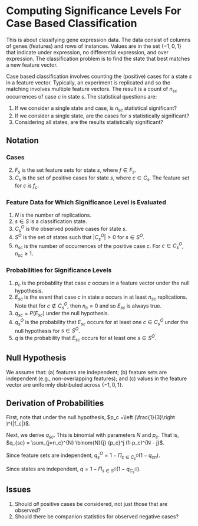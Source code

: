 # Computing Significance Levels For Case Based Classification
This is about classifying gene expression data. The data consist of columns of genes (features) and rows of instances. Values are in the set $\{-1, 0, 1\}$ that indicate under expression, no differential expression, and over expression. The classification problem is to find the state that best matches a new feature vector.

Case based classification involves counting the (positive) cases for a state $s$ in a feature vector. Typically, an experiment is replicated and so the matching involves multiple feature vectors. The result is a count of $n_{sc}$ occurrences of case $c$ in state $s$. The statistical questions are:

1. If we consider a single state and case, is $n_{sc}$ statistical significant?
2. If we consider a single state, are the cases for $s$ statistically significant?
3. Considering all states, are the results statistically significant?

## Notation


### Cases
2. $F_s$ is the set feature sets for state $s$, where $f \in F_s$.
2. $C_s$ is the set of positive cases for state $s$, where $c \in C_s$. The feature set for $c$ is $f_c$.

### Feature Data for Which Significance Level is Evaluated
1. $N$ is the number of replications.
1. $s \in S$ is a classification state.
2. $C_s^O$ is the observed positive cases for state $s$.
3. $S^O$ is the set of states such that $|C_s^O| >0$ for $s\in S^O$.
2. $n_{sc}$ is the number of occurrences of the positive case $c$. For $c\in C_s^O$, $n_{sc} \geq 1$.

### Probabilities for Significance Levels
1. $p_c$ is the probability that case $c$ occurs in a feature vector under the null hypothesis.
2. $E_{sc}$ is the event that case $c$ in state $s$ occurs in at least $n_{sc}$ replications. Note that for $c \notin C_s^O$, then $n_c=0$ and so $E_{sc}$ is always true.
2. $q_{sc} = P(E_{sc})$ under the null hypothesis.
3. $q_s^O$ is the probability that $E_{sc}$ occurs for at least one $c \in C_s^O$ under the null hypothesis for $s \in S^O$.
4. $q$ is the probability that $E_{sc}$ occurs for at least one $s \in S^O$.


## Null Hypothesis
We assume that: (a) features are independent; (b) feature sets are independent (e.g., non-overlapping features); and (c) values in the feature vector are uniformly distributed across $\{-1, 0, 1\}$.

## Derivation of Probabilities
First, note that under the null hypothesis,  $p_c =\left (\frac{1}{3}\right )^{|f_c|}$.

Next, we derive $q_{sc}$. This is binomial with parameters $N$ and $p_c$. That is, $q_{sc} = \sum_{j=n_c}^{N} \binom{N}{j} {p_c}^j (1-p_c)^{N - j}$.

Since feature sets are independent, $q_s^O = 1-\Pi_{c \in C_s^O} (1 - q_{cn})$.

Since states are independent, $q = 1 - \Pi_{s \in S^O} (1 - q_{C_s^O})$.

## Issues
1. Should *all* positive cases be considered, not just those that are observed?
2. Should there be companion statistics for observed negative cases?